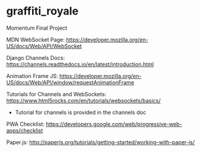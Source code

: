 # graffiti_royale
Momentum Final Project

MDN WebSocket Page:
https://developer.mozilla.org/en-US/docs/Web/API/WebSocket

Django Channels Docs:
https://channels.readthedocs.io/en/latest/introduction.html

Animation Frame JS:
https://developer.mozilla.org/en-US/docs/Web/API/window/requestAnimationFrame

Tutorials for Channels and WebSockets:
https://www.html5rocks.com/en/tutorials/websockets/basics/
- Tutorial for channels is provided in the channels doc

PWA Checklist:
https://developers.google.com/web/progressive-web-apps/checklist

Paper.js:
http://paperjs.org/tutorials/getting-started/working-with-paper-js/